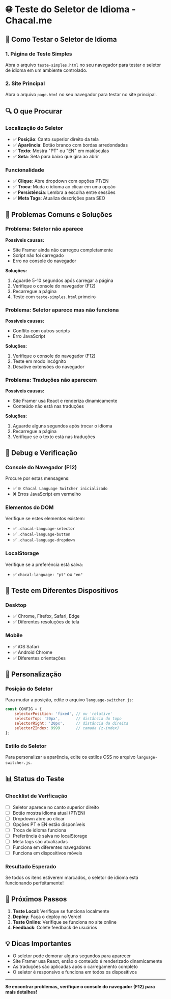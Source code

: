 # 🌐 Teste do Seletor de Idioma - Chacal.me

## 🎯 Como Testar o Seletor de Idioma

### **1. Página de Teste Simples**
Abra o arquivo `teste-simples.html` no seu navegador para testar o seletor de idioma em um ambiente controlado.

### **2. Site Principal**
Abra o arquivo `page.html` no seu navegador para testar no site principal.

## 🔍 O que Procurar

### **Localização do Seletor**
- ✅ **Posição**: Canto superior direito da tela
- ✅ **Aparência**: Botão branco com bordas arredondadas
- ✅ **Texto**: Mostra "PT" ou "EN" em maiúsculas
- ✅ **Seta**: Seta para baixo que gira ao abrir

### **Funcionalidade**
- ✅ **Clique**: Abre dropdown com opções PT/EN
- ✅ **Troca**: Muda o idioma ao clicar em uma opção
- ✅ **Persistência**: Lembra a escolha entre sessões
- ✅ **Meta Tags**: Atualiza descrições para SEO

## 🚨 Problemas Comuns e Soluções

### **Problema: Seletor não aparece**
**Possíveis causas:**
- Site Framer ainda não carregou completamente
- Script não foi carregado
- Erro no console do navegador

**Soluções:**
1. Aguarde 5-10 segundos após carregar a página
2. Verifique o console do navegador (F12)
3. Recarregue a página
4. Teste com `teste-simples.html` primeiro

### **Problema: Seletor aparece mas não funciona**
**Possíveis causas:**
- Conflito com outros scripts
- Erro JavaScript

**Soluções:**
1. Verifique o console do navegador (F12)
2. Teste em modo incógnito
3. Desative extensões do navegador

### **Problema: Traduções não aparecem**
**Possíveis causas:**
- Site Framer usa React e renderiza dinamicamente
- Conteúdo não está nas traduções

**Soluções:**
1. Aguarde alguns segundos após trocar o idioma
2. Recarregue a página
3. Verifique se o texto está nas traduções

## 🔧 Debug e Verificação

### **Console do Navegador (F12)**
Procure por estas mensagens:
- ✅ `🌐 Chacal Language Switcher inicializado`
- ❌ Erros JavaScript em vermelho

### **Elementos do DOM**
Verifique se estes elementos existem:
- ✅ `.chacal-language-selector`
- ✅ `.chacal-language-button`
- ✅ `.chacal-language-dropdown`

### **LocalStorage**
Verifique se a preferência está salva:
- ✅ `chacal-language: "pt"` ou `"en"`

## 📱 Teste em Diferentes Dispositivos

### **Desktop**
- ✅ Chrome, Firefox, Safari, Edge
- ✅ Diferentes resoluções de tela

### **Mobile**
- ✅ iOS Safari
- ✅ Android Chrome
- ✅ Diferentes orientações

## 🎨 Personalização

### **Posição do Seletor**
Para mudar a posição, edite o arquivo `language-switcher.js`:
```javascript
const CONFIG = {
    selectorPosition: 'fixed', // ou 'relative'
    selectorTop: '20px',       // distância do topo
    selectorRight: '20px',     // distância da direita
    selectorZIndex: 9999       // camada (z-index)
};
```

### **Estilo do Seletor**
Para personalizar a aparência, edite os estilos CSS no arquivo `language-switcher.js`.

## 📊 Status do Teste

### **Checklist de Verificação**
- [ ] Seletor aparece no canto superior direito
- [ ] Botão mostra idioma atual (PT/EN)
- [ ] Dropdown abre ao clicar
- [ ] Opções PT e EN estão disponíveis
- [ ] Troca de idioma funciona
- [ ] Preferência é salva no localStorage
- [ ] Meta tags são atualizadas
- [ ] Funciona em diferentes navegadores
- [ ] Funciona em dispositivos móveis

### **Resultado Esperado**
Se todos os itens estiverem marcados, o seletor de idioma está funcionando perfeitamente!

## 🚀 Próximos Passos

1. **Teste Local**: Verifique se funciona localmente
2. **Deploy**: Faça o deploy no Vercel
3. **Teste Online**: Verifique se funciona no site online
4. **Feedback**: Colete feedback de usuários

## 💡 Dicas Importantes

- O seletor pode demorar alguns segundos para aparecer
- Site Framer usa React, então o conteúdo é renderizado dinamicamente
- As traduções são aplicadas após o carregamento completo
- O seletor é responsivo e funciona em todos os dispositivos

---

**Se encontrar problemas, verifique o console do navegador (F12) para mais detalhes!**